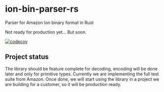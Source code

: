 # ion-bin-parser-rs
Parser for Amazon Ion binary format in Rust

Not ready for production yet... But soon.

[![codecov](https://codecov.io/gh/Couragium/ion-binary-rs/branch/master/graph/badge.svg)](https://codecov.io/gh/Couragium/ion-binary-rs) 

## Project status

The library should be feature complete for decoding, encoding will be done later and only for primitive types. Currently we are implementing the full test suite from Amazon. Once done, we will start using the library in a project we are building for a customer, so it will be production ready. 
